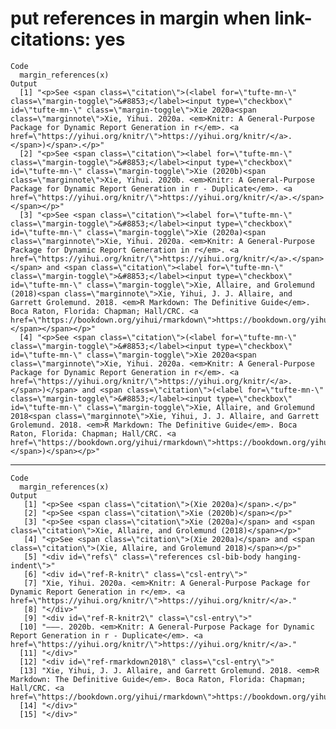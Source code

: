 # put references in margin when link-citations: yes

    Code
      margin_references(x)
    Output
      [1] "<p>See <span class=\"citation\">(<label for=\"tufte-mn-\" class=\"margin-toggle\">&#8853;</label><input type=\"checkbox\" id=\"tufte-mn-\" class=\"margin-toggle\">Xie 2020a<span class=\"marginnote\">Xie, Yihui. 2020a. <em>Knitr: A General-Purpose Package for Dynamic Report Generation in r</em>. <a href=\"https://yihui.org/knitr/\">https://yihui.org/knitr/</a>.</span>)</span>.</p>"                                                                                                                                                                                                                                                                                                                                                                                                                                                                               
      [2] "<p>See <span class=\"citation\"><label for=\"tufte-mn-\" class=\"margin-toggle\">&#8853;</label><input type=\"checkbox\" id=\"tufte-mn-\" class=\"margin-toggle\">Xie (2020b)<span class=\"marginnote\">Xie, Yihui. 2020b. <em>Knitr: A General-Purpose Package for Dynamic Report Generation in r - Duplicate</em>. <a href=\"https://yihui.org/knitr/\">https://yihui.org/knitr/</a>.</span></span></p>"                                                                                                                                                                                                                                                                                                                                                                                                                                                                    
      [3] "<p>See <span class=\"citation\"><label for=\"tufte-mn-\" class=\"margin-toggle\">&#8853;</label><input type=\"checkbox\" id=\"tufte-mn-\" class=\"margin-toggle\">Xie (2020a)<span class=\"marginnote\">Xie, Yihui. 2020a. <em>Knitr: A General-Purpose Package for Dynamic Report Generation in r</em>. <a href=\"https://yihui.org/knitr/\">https://yihui.org/knitr/</a>.</span></span> and <span class=\"citation\"><label for=\"tufte-mn-\" class=\"margin-toggle\">&#8853;</label><input type=\"checkbox\" id=\"tufte-mn-\" class=\"margin-toggle\">Xie, Allaire, and Grolemund (2018)<span class=\"marginnote\">Xie, Yihui, J. J. Allaire, and Garrett Grolemund. 2018. <em>R Markdown: The Definitive Guide</em>. Boca Raton, Florida: Chapman; Hall/CRC. <a href=\"https://bookdown.org/yihui/rmarkdown\">https://bookdown.org/yihui/rmarkdown</a>.</span></span></p>"
      [4] "<p>See <span class=\"citation\">(<label for=\"tufte-mn-\" class=\"margin-toggle\">&#8853;</label><input type=\"checkbox\" id=\"tufte-mn-\" class=\"margin-toggle\">Xie 2020a<span class=\"marginnote\">Xie, Yihui. 2020a. <em>Knitr: A General-Purpose Package for Dynamic Report Generation in r</em>. <a href=\"https://yihui.org/knitr/\">https://yihui.org/knitr/</a>.</span>)</span> and <span class=\"citation\">(<label for=\"tufte-mn-\" class=\"margin-toggle\">&#8853;</label><input type=\"checkbox\" id=\"tufte-mn-\" class=\"margin-toggle\">Xie, Allaire, and Grolemund 2018<span class=\"marginnote\">Xie, Yihui, J. J. Allaire, and Garrett Grolemund. 2018. <em>R Markdown: The Definitive Guide</em>. Boca Raton, Florida: Chapman; Hall/CRC. <a href=\"https://bookdown.org/yihui/rmarkdown\">https://bookdown.org/yihui/rmarkdown</a>.</span>)</span></p>"

---

    Code
      margin_references(x)
    Output
       [1] "<p>See <span class=\"citation\">(Xie 2020a)</span>.</p>"                                                                                                                                                                              
       [2] "<p>See <span class=\"citation\">Xie (2020b)</span></p>"                                                                                                                                                                               
       [3] "<p>See <span class=\"citation\">Xie (2020a)</span> and <span class=\"citation\">Xie, Allaire, and Grolemund (2018)</span></p>"                                                                                                        
       [4] "<p>See <span class=\"citation\">(Xie 2020a)</span> and <span class=\"citation\">(Xie, Allaire, and Grolemund 2018)</span></p>"                                                                                                        
       [5] "<div id=\"refs\" class=\"references csl-bib-body hanging-indent\">"                                                                                                                                                                   
       [6] "<div id=\"ref-R-knitr\" class=\"csl-entry\">"                                                                                                                                                                                         
       [7] "Xie, Yihui. 2020a. <em>Knitr: A General-Purpose Package for Dynamic Report Generation in r</em>. <a href=\"https://yihui.org/knitr/\">https://yihui.org/knitr/</a>."                                                                  
       [8] "</div>"                                                                                                                                                                                                                               
       [9] "<div id=\"ref-R-knitr2\" class=\"csl-entry\">"                                                                                                                                                                                        
      [10] "———. 2020b. <em>Knitr: A General-Purpose Package for Dynamic Report Generation in r - Duplicate</em>. <a href=\"https://yihui.org/knitr/\">https://yihui.org/knitr/</a>."                                                             
      [11] "</div>"                                                                                                                                                                                                                               
      [12] "<div id=\"ref-rmarkdown2018\" class=\"csl-entry\">"                                                                                                                                                                                   
      [13] "Xie, Yihui, J. J. Allaire, and Garrett Grolemund. 2018. <em>R Markdown: The Definitive Guide</em>. Boca Raton, Florida: Chapman; Hall/CRC. <a href=\"https://bookdown.org/yihui/rmarkdown\">https://bookdown.org/yihui/rmarkdown</a>."
      [14] "</div>"                                                                                                                                                                                                                               
      [15] "</div>"                                                                                                                                                                                                                               

